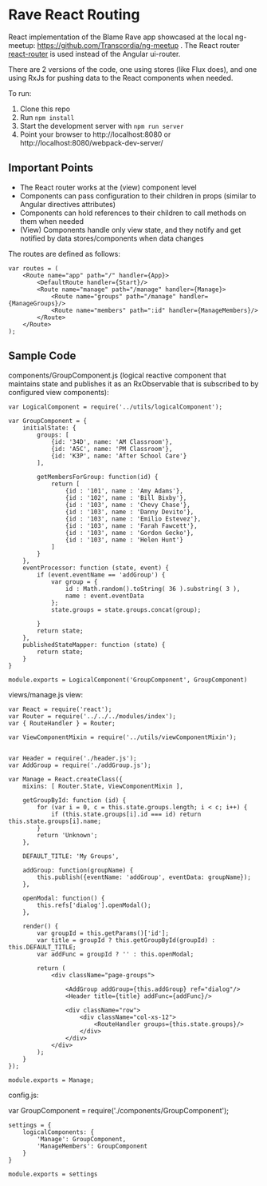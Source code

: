 Rave React Routing
==================

React implementation of the Blame Rave app showcased at the local ng-meetup: https://github.com/Transcordia/ng-meetup .
The React router [react-router](https://github.com/rackt/react-router) is used instead of the Angular ui-router.

There are 2 versions of the code, one using stores (like Flux does), and one using RxJs for pushing data to the React
components when needed.

To run:

1. Clone this repo
2. Run `npm install`
3. Start the development server with `npm run server`
4. Point your browser to http://localhost:8080 or http://localhost:8080/webpack-dev-server/

Important Points
----------------
* The React router works at the (view) component level
* Components can pass configuration to their children in props (similar to Angular directives attributes)
* Components can hold references to their children to call methods on them when needed
* (View) Components handle only view state, and they notify and get notified by data stores/components when data changes

The routes are defined as follows:

    var routes = (
        <Route name="app" path="/" handler={App}>
            <DefaultRoute handler={Start}/>
            <Route name="manage" path="/manage" handler={Manage}>
                <Route name="groups" path="/manage" handler={ManageGroups}/>
                <Route name="members" path=":id" handler={ManageMembers}/>
            </Route>
        </Route>
    );

Sample Code
-------------

components/GroupComponent.js (logical reactive component that maintains state and publishes it as an RxObservable that is
subscribed to by configured view components):

    var LogicalComponent = require('../utils/logicalComponent');

    var GroupComponent = {
        initialState: {
            groups: [
                {id: '34D', name: 'AM Classroom'},
                {id: 'A5C', name: 'PM Classroom'},
                {id: 'K3P', name: 'After School Care'}
            ],

            getMembersForGroup: function(id) {
                return [
                    {id : '101', name : 'Amy Adams'},
                    {id : '102', name : 'Bill Bixby'},
                    {id : '103', name : 'Chevy Chase'},
                    {id : '103', name : 'Danny Devito'},
                    {id : '103', name : 'Emilio Estevez'},
                    {id : '103', name : 'Farah Fawcett'},
                    {id : '103', name : 'Gordon Gecko'},
                    {id : '103', name : 'Helen Hunt'}
                ]
            }
        },
        eventProcessor: function (state, event) {
            if (event.eventName == 'addGroup') {
                var group = {
                    id : Math.random().toString( 36 ).substring( 3 ),
                    name : event.eventData
                };
                state.groups = state.groups.concat(group);

            }
            return state;
        },
        publishedStateMapper: function (state) {
            return state;
        }
    }

    module.exports = LogicalComponent('GroupComponent', GroupComponent)

views/manage.js view:

    var React = require('react');
    var Router = require('../../../modules/index');
    var { RouteHandler } = Router;

    var ViewComponentMixin = require('../utils/viewComponentMixin');


    var Header = require('./header.js');
    var AddGroup = require('./addGroup.js');

    var Manage = React.createClass({
        mixins: [ Router.State, ViewComponentMixin ],

        getGroupById: function (id) {
            for (var i = 0, c = this.state.groups.length; i < c; i++) {
                if (this.state.groups[i].id === id) return this.state.groups[i].name;
            }
            return 'Unknown';
        },

        DEFAULT_TITLE: 'My Groups',

        addGroup: function(groupName) {
            this.publish({eventName: 'addGroup', eventData: groupName});
        },

        openModal: function() {
            this.refs['dialog'].openModal();
        },

        render() {
            var groupId = this.getParams()['id'];
            var title = groupId ? this.getGroupById(groupId) : this.DEFAULT_TITLE;
            var addFunc = groupId ? '' : this.openModal;

            return (
                <div className="page-groups">

                    <AddGroup addGroup={this.addGroup} ref="dialog"/>
                    <Header title={title} addFunc={addFunc}/>

                    <div className="row">
                        <div className="col-xs-12">
                            <RouteHandler groups={this.state.groups}/>
                        </div>
                    </div>
                </div>
            );
        }
    });

    module.exports = Manage;

config.js:

var GroupComponent = require('./components/GroupComponent');

    settings = {
        logicalComponents: {
            'Manage': GroupComponent,
            'ManageMembers': GroupComponent
        }
    }

    module.exports = settings

